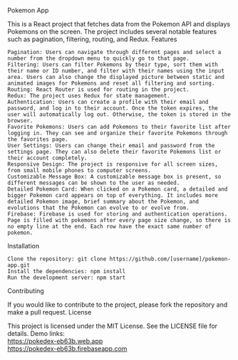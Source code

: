 Pokemon App

This is a React project that fetches data from the Pokemon API and displays Pokemons on the screen. The project includes several notable features such as pagination, filtering, routing, and Redux.
Features

    Pagination: Users can navigate through different pages and select a number from the dropdown menu to quickly go to that page.
    Filtering: Users can filter Pokemons by their type, sort them with their name or ID number, and filter with their names using the input area. Users can also change the displayed picture between static and animated images for Pokemons and reset all filtering and sorting.
    Routing: React Router is used for routing in the project.
    Redux: The project uses Redux for state management.
    Authentication: Users can create a profile with their email and password, and log in to their account. Once the token expires, the user will automatically log out. Otherwise, the token is stored in the browser.
    Favorite Pokemons: Users can add Pokemons to their favorite list after logging in. They can see and organize their favorite Pokemons through the favorites page.
    User Settings: Users can change their email and password from the settings page. They can also delete their favorite Pokemons list or their account completely.
    Responsive Design: The project is responsive for all screen sizes, from small mobile phones to computer screens.
    Customizable Message Box: A customizable message box is present, so different messages can be shown to the user as needed.
    Detailed Pokemon Card: When clicked on a Pokemon card, a detailed and bigger Pokemon card appears on top of everything. It includes more detailed Pokemon image, brief summary about the Pokemon, and evolutions that the Pokemon can evolve to or evolve from.
    Firebase: Firebase is used for storing and authentication operations.
    Page is filled with pokemons after every page size change, so there is no empty line at the end. Each row have the exact same number of pokemon.

Installation

    Clone the repository: git clone https://github.com/[username]/pokemon-app.git
    Install the dependencies: npm install
    Run the development server: npm start

Contributing

If you would like to contribute to the project, please fork the repository and make a pull request.
License

This project is licensed under the MIT License. See the LICENSE file for details.
Demo links:</br>
https://pokedex-eb63b.web.app</br>
https://pokedex-eb63b.firebaseapp.com
